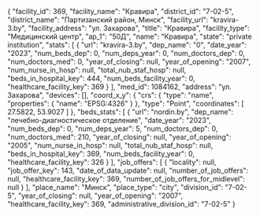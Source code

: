 {
    "facility_id": 369,
    "facility_name": "Кравира",
    "district_id": "7-02-5",
    "district_name": "Партизанский район, Минск",
    "facility_url": "kravira-3.by",
    "facility_address": "ул. Захарова",
    "title": "Кравира",
    "facility_type": "Медицинский центр",
    "ap_1": "50Д",
    "name": "Кравира",
    "state": "private institution",
    "stats": [
        {
            "url": "kravira-3.by",
            "dep_name": "0",
            "date_year": "2023",
            "num_beds_dep": 0,
            "num_deps_year": 0,
            "num_doctors_dep": 0,
            "num_doctors_med": 0,
            "year_of_closing": null,
            "year_of_opening": "2007",
            "num_nurse_in_hosp": null,
            "total_nub_staf_hosp": null,
            "beds_in_hospital_key": 444,
            "num_beds_facility_year": 0,
            "healthcare_facility_key": 369
        }
    ],
    "med_id": 1084162,
    "address": "ул. Захарова",
    "devices": [],
    "coord_x_y": {
        "crs": {
            "type": "name",
            "properties": {
                "name": "EPSG:4326"
            }
        },
        "type": "Point",
        "coordinates": [
            27.5822,
            53.9027
        ]
    },
    "beds_stats": [
        {
            "url": "nordin.by",
            "dep_name": "лечебно-диагностическое отделение",
            "date_year": "2023",
            "num_beds_dep": 0,
            "num_deps_year": 5,
            "num_doctors_dep": 0,
            "num_doctors_med": 210,
            "year_of_closing": null,
            "year_of_opening": "2005",
            "num_nurse_in_hosp": null,
            "total_nub_staf_hosp": null,
            "beds_in_hospital_key": 369,
            "num_beds_facility_year": 0,
            "healthcare_facility_key": 326
        }
    ],
    "job_offers": [
        {
            "locality": null,
            "job_offer_key": 143,
            "date_of_data_update": null,
            "number_of_job_offers": null,
            "healthcare_facility_key": 369,
            "number_of_job_offers_for_midlevel": null
        }
    ],
    "place_name": "Минск",
    "place_type": "city",
    "division_id": "7-02-5",
    "year_of_closing": null,
    "year_of_opening": "2007",
    "healthcare_facility_key": 369,
    "administrative_division_id": "7-02-5"
}